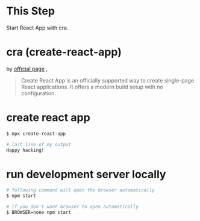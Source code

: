 # This Step

Start React App with cra.

# cra (create-react-app)

by [official page](https://create-react-app.dev/docs/getting-started/#:~:text=Create%20React%20App%20is%20an,build%20setup%20with%20no%20configuration.) ,

> Create React App is an officially supported way to create single-page React applications.
> It offers a modern build setup with no configuration.

# create react app

```bash
$ npx create-react-app

# last line of my output
Happy hacking!
```

# run development server locally

```bash
# following command will open the browser automatically
$ npm start

# if you don't want browser to open automatically
$ BROWSER=none npm start
```
